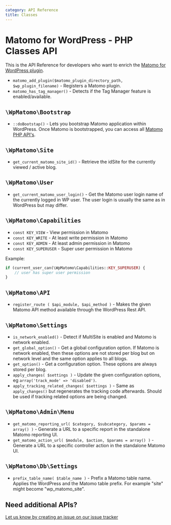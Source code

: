 ```yaml
---
category: API Reference
title: Classes
---
```

# Matomo for WordPress - PHP Classes API

This is the API Reference for developers who want to enrich the [Matomo for WordPress plugin](/guides/wordpress/getting-started).

* `matomo_add_plugin($matomo_plugin_directory_path, $wp_plugin_filename)` - Registers a Matomo plugin.
* `matomo_has_tag_manager()` - Detects if the Tag Manager feature is enabled/available.

## `\WpMatomo\Bootstrap`

* `::doBootstap()` - Lets you bootstrap Matomo application within WordPress. Once Matomo is bootstrapped, you can access all [Matomo PHP API's](https://developer.matomo.org/api-reference/classes).

## `\WpMatomo\Site`

* `get_current_matomo_site_id()` - Retrieve the idSite for the currently viewed / active blog.

## `\WpMatomo\User`

* `get_current_matomo_user_login()` - Get the Matomo user login name of the currently logged in WP user. The user login is usually the same as in WordPress but may differ.

## `\WpMatomo\Capabilities`

* `const KEY_VIEW` - View permission in Matomo
* `const KEY_WRITE` - At least write permission in Matomo
* `const KEY_ADMIN` - At least admin permission in Matomo
* `const KEY_SUPERUSER` - Super user permission in Matomo

Example:

```php
if (current_user_can(\WpMatomo\Capabilities::KEY_SUPERUSER) {
    // user has super user permission
}
```

## `\WpMatomo\API`

* `register_route ( $api_module, $api_method )` - Makes the given Matomo API method available through the WordPress Rest API.

## `\WpMatomo\Settings`

* `is_network_enabled()` - Detect if MultiSite is enabled and Matomo is network enabled.
* `get_global_option()` - Get a global configuration option. If Matomo is network enabled, then these options are not stored per blog but on network level and the same option applies to all blogs.
* `get_option()` - Get a configuration option. These options are always stored per blog.
* `apply_changes( $settings )` - Update the given configuration options, eg `array('track_mode' => 'disabled')`.
* `apply_tracking_related_changes( $settings )` - Same as `apply_changes()` but regenerates the tracking code afterwards. Should be used if tracking related options are being changed.

## `\WpMatomo\Admin\Menu`

* `get_matomo_reporting_url( $category, $subcategory, $params = array() )` - Generate a URL to a specific report in the standalone Matomo reporting UI.
* `get_matomo_action_url( $module, $action, $params = array() )` - Generate a URL to a specific controller action in the standalone Matomo UI.

## `\WpMatomo\Db\Settings`

* `prefix_table_name( $table_name )` - Prefix a Matomo table name. Applies the WordPress and the Matomo table prefix. For example "site" might become "wp_matomo_site".


## Need additional APIs?

[Let us know by creating an issue on our issue tracker](https://github.com/matomo-org/wp-matomo/issues)